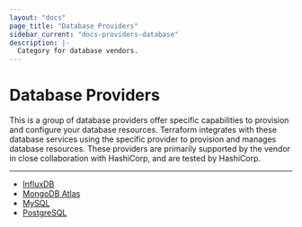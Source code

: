 ```yaml
---
layout: "docs"
page_title: "Database Providers"
sidebar_current: "docs-providers-database"
description: |-
  Category for database vendors.
---
```


# Database Providers

This is a group of database providers offer specific capabilities to provision
and configure your database resources. Terraform integrates with these
database services using the specific provider to provision and manages database
resources. These providers are primarily supported by the vendor in close
collaboration with HashiCorp, and are tested by HashiCorp.

---


- [InfluxDB](/docs/providers/influxdb/index.html)
- [MongoDB Atlas](/docs/providers/mongodbatlas/index.html)
- [MySQL](/docs/providers/mysql/index.html)
- [PostgreSQL](/docs/providers/postgresql/index.html)
